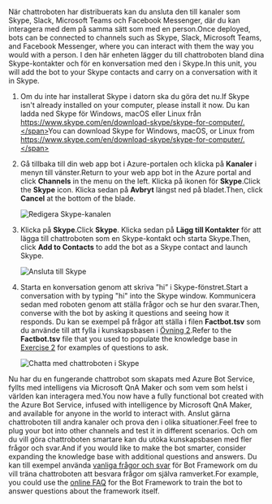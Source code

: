 <span data-ttu-id="fae4c-101">När chattroboten har distribuerats kan du ansluta den till kanaler som Skype, Slack, Microsoft Teams och Facebook Messenger, där du kan interagera med dem på samma sätt som med en person.</span><span class="sxs-lookup"><span data-stu-id="fae4c-101">Once deployed, bots can be connected to channels such as Skype, Slack, Microsoft Teams, and Facebook Messenger, where you can interact with them the way you would with a person.</span></span> <span data-ttu-id="fae4c-102">I den här enheten lägger du till chattroboten bland dina Skype-kontakter och för en konversation med den i Skype.</span><span class="sxs-lookup"><span data-stu-id="fae4c-102">In this unit, you will add the bot to your Skype contacts and carry on a conversation with it in Skype.</span></span>

1. <span data-ttu-id="fae4c-103">Om du inte har installerat Skype i datorn ska du göra det nu.</span><span class="sxs-lookup"><span data-stu-id="fae4c-103">If Skype isn't already installed on your computer, please install it now.</span></span> <span data-ttu-id="fae4c-104">Du kan ladda ned Skype för Windows, macOS eller Linux från https://www.skype.com/en/download-skype/skype-for-computer/.</span><span class="sxs-lookup"><span data-stu-id="fae4c-104">You can download Skype for Windows, macOS, or Linux from https://www.skype.com/en/download-skype/skype-for-computer/.</span></span>

1. <span data-ttu-id="fae4c-105">Gå tillbaka till din web app bot i Azure-portalen och klicka på **Kanaler** i menyn till vänster.</span><span class="sxs-lookup"><span data-stu-id="fae4c-105">Return to your web app bot in the Azure portal and click **Channels** in the menu on the left.</span></span> <span data-ttu-id="fae4c-106">Klicka på ikonen för **Skype**.</span><span class="sxs-lookup"><span data-stu-id="fae4c-106">Click the **Skype** icon.</span></span> <span data-ttu-id="fae4c-107">Klicka sedan på **Avbryt** längst ned på bladet.</span><span class="sxs-lookup"><span data-stu-id="fae4c-107">Then, click **Cancel** at the bottom of the blade.</span></span>

    ![Redigera Skype-kanalen](../media-draft/7-portal-edit-skype.png)

1. <span data-ttu-id="fae4c-109">Klicka på **Skype**.</span><span class="sxs-lookup"><span data-stu-id="fae4c-109">Click **Skype**.</span></span> <span data-ttu-id="fae4c-110">Klicka sedan på **Lägg till Kontakter** för att lägga till chattroboten som en Skype-kontakt och starta Skype.</span><span class="sxs-lookup"><span data-stu-id="fae4c-110">Then, click **Add to Contacts** to add the bot as a Skype contact and launch Skype.</span></span>

    ![Ansluta till Skype](../media-draft/7-portal-click-skype.png)

1. <span data-ttu-id="fae4c-112">Starta en konversation genom att skriva ”hi” i Skype-fönstret.</span><span class="sxs-lookup"><span data-stu-id="fae4c-112">Start a conversation with by typing "hi" into the Skype window.</span></span> <span data-ttu-id="fae4c-113">Kommunicera sedan med roboten genom att ställa frågor och se hur den svarar.</span><span class="sxs-lookup"><span data-stu-id="fae4c-113">Then, converse with the bot by asking it questions and seeing how it responds.</span></span> <span data-ttu-id="fae4c-114">Du kan se exempel på frågor att ställa i filen **Factbot.tsv** som du använde till att fylla i kunskapsbasen i [Övning 2](#Exercise2).</span><span class="sxs-lookup"><span data-stu-id="fae4c-114">Refer to the **Factbot.tsv** file that you used to populate the knowledge base in [Exercise 2](#Exercise2) for examples of questions to ask.</span></span>
 
    ![Chatta med chattroboten i Skype](../media-draft/7-skype-responses.png)

<span data-ttu-id="fae4c-116">Nu har du en fungerande chattrobot som skapats med Azure Bot Service, fyllts med intelligens via Microsoft QnA Maker och som vem som helst i världen kan interagera med.</span><span class="sxs-lookup"><span data-stu-id="fae4c-116">You now have a fully functional bot created with the Azure Bot Service, infused with intelligence by Microsoft QnA Maker, and available for anyone in the world to interact with.</span></span> <span data-ttu-id="fae4c-117">Anslut gärna chattroboten till andra kanaler och prova den i olika situationer.</span><span class="sxs-lookup"><span data-stu-id="fae4c-117">Feel free to plug your bot into other channels and test it in different scenarios.</span></span> <span data-ttu-id="fae4c-118">Och om du vill göra chattroboten smartare kan du utöka kunskapsbasen med fler frågor och svar.</span><span class="sxs-lookup"><span data-stu-id="fae4c-118">And if you would like to make the bot smarter, consider expanding the knowledge base with additional questions and answers.</span></span> <span data-ttu-id="fae4c-119">Du kan till exempel använda [vanliga frågor och svar](https://docs.microsoft.com/azure/bot-service/bot-service-resources-bot-framework-faq?view=azure-bot-service-3.0) för Bot Framework om du vill träna chattroboten att besvara frågor om själva ramverket.</span><span class="sxs-lookup"><span data-stu-id="fae4c-119">For example, you could use the [online FAQ](https://docs.microsoft.com/azure/bot-service/bot-service-resources-bot-framework-faq?view=azure-bot-service-3.0) for the Bot Framework to train the bot to answer questions about the framework itself.</span></span>